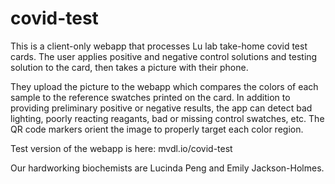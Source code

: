 # covid-test

This is a client-only webapp that processes Lu lab take-home covid test cards. The user applies positive and negative control solutions and testing solution to the card, then takes a picture with their phone.

They upload the picture to the webapp which compares the colors of each sample to the reference swatches printed on the card. In addition to providing preliminary positive or negative results, the app can detect bad lighting, poorly reacting reagants, bad or missing control swatches, etc. The QR code markers orient the image to properly target each color region.

Test version of the webapp is here: mvdl.io/covid-test

Our hardworking biochemists are Lucinda Peng and Emily Jackson-Holmes.
